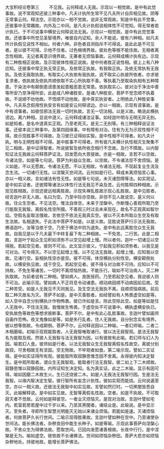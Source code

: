 <!-- { "loadSidebar": true } -->
大宝积经论卷第三
　　不见我。云何释成人无我。示现以一相觉故。是中有此觉事故。说不常观知还彼三种事中。凡夫计执所生常不见凡夫所计自异相见故。阴等无常事云何。释法空。示现亦以一相不觉故。说非无常观故。知是中有此不觉事。还彼事中无常趣故。内外及二中间。是凡夫计执假说相体性不可觉知。得无常者若计执已。于不可说事中横安云何释说法无我。示现以一相觉故。是中有此觉觉事故。还彼事中所觉见圣智境界。唯彼自内证知。余人不能说。彼有六种相。如凡夫所计执假见说性不相似。何者六种。非色者自测指斥不可得说。是此此是不可见者。是以彼不可得。示他不住者。过色根境界故。彼处色等根不能住故。无相者离念性相故。无记者离意识境界故。无著者无烦恼事故。云何释成横计执有边。示现有二种胜相正说故。及示现彼体性相正说故。是中何者胜正说性相。彼上上有八种应知。还彼事中常正执无常正执。及依常正执故。有我取正执。及依无常执有无我执。及依无我取执故。有取实心大执依有我执故。说不取实心执彼所依者。亦求彼复求者。依执故及依执共顺依取不实心所执取不善。等执着乃至取染执相有五种障患。于染法中有颠倒患谤患发起患粗恶患无常患。依执取实心。彼对治于净法中善等所安乃至净得所安。此是成八种诸胜安。是诸八种胜安。菩萨不觉念顺不执着故。不说顺不劝他故。不悟顺不动他故。是中真实执安者。上明依此八种胜安事中。凡夫系念假用性执安言有如是安云何释谤边。亦以一相故。示现有谤事故。是中有谤事者。如彼信邪法无我一切时执故。言无一切法相。以是义故。略说此横执谤边。离六种相。显说中道义。云何释成诸法证事。如经迦叶明与无明无异无别。如是知者。是名中道真实正观。乃至老死灭。是无二无别等。有三种相释说证法事。还彼本说三种事中。及第四因缘事。中有障有对治。住有为无为示现性相不可得。故示现胜事不可得故。及习彼已证得如实智。是中性相不可得者。如凡夫计执。明与无明性相不可得。是中胜事不可得者。所有彼凡夫横计执性相灭生聚集不见二相故。是中证得智者。所说彼智及依所依念相行不念故。及行不障故。以内智知证法无我故云何释菩萨证法。回发愿向大菩提故。亦是一相故。言若不以空故。令诸法空。如是等七句说。菩萨为利益众生故。以空故。不令诸法空不舍烦恼。是义如是。不以无愿故。令诸法无愿。不以无相故。令诸法无相。不现起复业生流及念生流。一切诸行无性。以涅槃灭世间流。云何如是行已。释成未离烦恼苦心事。亦以一相义故。言如诸法有性无性。如是等七句说。未灭诸怨障等法。如实观证。是中如实证者。还彼障等诸法以体性行法无我见不染及苦。云何胜释四种相故。示现见胜相故。示现还彼远相离胜故。示现失禅乱胜故示现心乱胜故。是中见胜者。经言迦叶非无人故。名曰为空。乃至中际亦空故。非但不见人故说空。是义何以故。住众生空者。不见法空。惟法自体空。未来于涅槃中。作断慢心善观所取乃至行能取无我智。离假名性空所摄。不善观三时过去未来现在。故名不正观真如智尔焰。空假名妄取法慢故。言依空不依法无我真实空。彼以不灭本所取众生空及有取生法故。名相退失。于此法中菩萨不如是。以是义故。显胜说菩萨行示法无我故。佛语迦叶。汝等当依于空。乃至于佛法中则为退失。是中有此远离胜住众生无我故。自我见是以于凡夫最下中转复最下有二种相故。一不免苦。二行苦。此是二相故。言迦叶宁起众生见积如须弥不以空见起增上慢。所以者何。迦叶一切诸见以空得脱。若起空见者。彼则不可治。此文显示彼义。宁起我见积如须弥者。以我见是可对治。可令得灭。不以空见起增上慢。以不见法无我故。起增上慢。应知我以空故。见诸行空。妄相执性空亦是空。彼不可得。体空横执分别性空。横安颠倒处故。以横安执见故。成于空见。若起空见者。彼不得与对治故不可持。应知以不可持故。不免生等诸苦。一切时不离烦恼热故。不能乐行。喻如不可治病人。灭二种执取故。为前者说有二种相。譬如病人。良医授药。乃至若起空见者。我说彼人则不可治。此喻示现。譬如病人不正将息令动诸患。顺动病因顺不动病因前后故。受二种苦受。如是人无我见不灭同我见。及生空法无我执不离。自顺烦恼病故。前后取二种灭故名为灭。菩萨不如是。是中灭善胜者。如经譬如有人怖畏虚空如是等。如人空中自念分别横执计作物怖畏。彼已作如是言。除此空除此空。如是等如是住人无我中。不住法无我。我慢故生怖畏。于虚空处不可说事中。横执虚横安执已。安执故色等故色等想求彼断事。菩萨不尔。是中有此心乱胜事故。言迦叶譬如画师自画作恐怖。夜叉鬼像如是等。如是失行乱者。住人无我故。自分别念实有境界。彼以想等倒故。令成颠倒。菩萨不尔。云何释说因以二种喻。一者幻师喻。二者二木相磨喻。初喻示现观能取者。人无我智唯取诸行。彼以法无我智观。是法无我智名为能取及观。然彼人无我智与法无我智为因。以有彼故有此喻。若幻师与幻人为因。喻若幻人食。彼师如是行者。以法无我智众生无我智离假名性故空。离彼分别故寂。可舍相故无有坚固。空无物故。不牢观者如食。第二喻示现。譬如二实证得。是中如实证得所有观。彼能取所取寂静思惟念因不舍离。永得彼内知决定智生。是中观所取者。谓众生无我智观。能取者行法无我智。彼二如上下二木顺故。寂静思惟以寂静因故。内所证知生决定知。名为真实证。此之二木喻。显示有因可得。喻如因磨二木故生火。生已还烧彼二木。如是人无我法无我智行因。生是法无我智。以缘内智决定生智。彼行智所有妄念计执性。彼如实观而能烧。云何说遍至空。亦以一相义故。还彼法无我智中如实见故。言譬如然灯时。一切黑闇皆悉自灭。此喻解释说。是中如实见故。无智等离假名性故。空者。如是不执故。不可取寂灭者不觉故。云何如是释彼空。一者业灭烦恼灭。是现对治故。言迦叶譬如宅内。若室若房若屋中过千岁以来。乃至其黑闇者。诸结业是。此喻说。是中显示灭。至失者。寻即所生智慧光明能灭无始以来诸业烦恼。若能如是速。灭诸烦恼者。何故菩萨久长行世间。二喻示现得胜果故。言迦叶譬如种在空中。乃至诸使杂世间法。能长佛法者。杂秽良田中能生长种子。如是等喻。示现此事菩萨向涅槃心故。不舍众生为得佛法故。愿取世间。已回向发愿诸善根故。长夜中行行。是中涅槃是无为。喻如虚空。彼依故不长诸佛法。世间如烦恼杂秽田。菩萨大悲亦如烦恼杂秽地处。持彼地故。能增长菩萨佛法。
